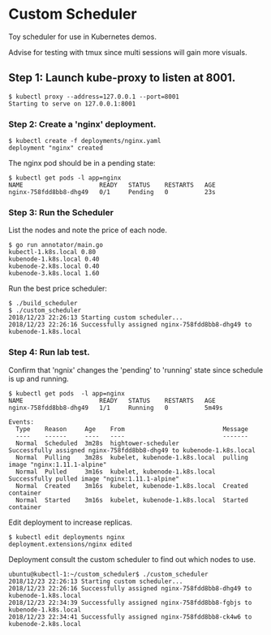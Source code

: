 # Custom Scheduler

Toy scheduler for use in Kubernetes demos.

Advise for testing with tmux since multi sessions 
will gain more visuals.

## Step 1: Launch kube-proxy to listen at 8001.

```
$ kubectl proxy --address=127.0.0.1 --port=8001
Starting to serve on 127.0.0.1:8001
```

### Step 2: Create a 'nginx' deployment.

```
$ kubectl create -f deployments/nginx.yaml
deployment "nginx" created
```

The nginx pod should be in a pending state:

```
$ kubectl get pods -l app=nginx
NAME                     READY   STATUS    RESTARTS   AGE
nginx-758fdd8bb8-dhg49   0/1     Pending   0          23s
```

### Step 3: Run the Scheduler

List the nodes and note the price of each node.

```
$ go run annotator/main.go
kubectl-1.k8s.local 0.80
kubenode-1.k8s.local 0.40
kubenode-2.k8s.local 0.40
kubenode-3.k8s.local 1.60
```

Run the best price scheduler:

```
$ ./build_scheduler
$ ./custom_scheduler
2018/12/23 22:26:13 Starting custom scheduler...
2018/12/23 22:26:16 Successfully assigned nginx-758fdd8bb8-dhg49 to kubenode-1.k8s.local
```

### Step 4: Run lab test.

Confirm that 'ngnix' changes the 'pending' to 'running' state since schedule is up and running.

```
$ kubectl get pods  -l app=nginx
NAME                     READY   STATUS    RESTARTS   AGE
nginx-758fdd8bb8-dhg49   1/1     Running   0          5m49s

Events:
  Type    Reason     Age    From                           Message
  ----    ------     ----   ----                           -------
  Normal  Scheduled  3m28s  hightower-scheduler            Successfully assigned nginx-758fdd8bb8-dhg49 to kubenode-1.k8s.local
  Normal  Pulling    3m28s  kubelet, kubenode-1.k8s.local  pulling image "nginx:1.11.1-alpine"
  Normal  Pulled     3m16s  kubelet, kubenode-1.k8s.local  Successfully pulled image "nginx:1.11.1-alpine"
  Normal  Created    3m16s  kubelet, kubenode-1.k8s.local  Created container
  Normal  Started    3m16s  kubelet, kubenode-1.k8s.local  Started container
```

Edit deployment to increase replicas.

```
$ kubectl edit deployments nginx
deployment.extensions/nginx edited
```

Deployment consult the custom scheduler to find out which nodes to use.

```
ubuntu@kubectl-1:~/custom_scheduler$ ./custom_scheduler
2018/12/23 22:26:13 Starting custom scheduler...
2018/12/23 22:26:16 Successfully assigned nginx-758fdd8bb8-dhg49 to kubenode-1.k8s.local
2018/12/23 22:34:39 Successfully assigned nginx-758fdd8bb8-fgbjs to kubenode-1.k8s.local
2018/12/23 22:34:41 Successfully assigned nginx-758fdd8bb8-ck4w6 to kubenode-2.k8s.local
```
